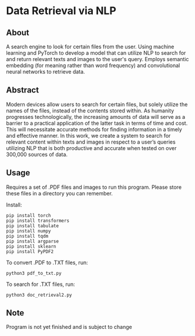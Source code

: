 # Data Retrieval via NLP

## About
A search engine to look for certain files from the user.
Using machine learning and PyTorch to develop a model that can utilize NLP to search for and return relevant texts and images to the user's query.
Employs semantic embedding (for meaning rather than word frequency) and convolutional neural networks to retrieve data.

## Abstract
Modern devices allow users to search for certain files, but solely utilize the names of the files, instead of the contents stored within. As humanity progresses technologically, the increasing amounts of data will serve as a barrier to a practical application of the latter task in terms of time and cost. This will necessitate accurate methods for finding information in a timely and effective manner. In this work, we create a system to search for relevant content within texts and images in respect to a user’s queries utilizing NLP that is both productive and accurate when tested on over 300,000 sources of data.

## Usage
Requires a set of .PDF files and images to run this program. Please store these files in a directory you can remember.


Install:

```
pip install torch
pip install transformers
pip install tabulate
pip install numpy
pip install tqdm
pip install argparse
pip install sklearn
pip install PyPDF2
```
To convert .PDF to .TXT files, run:

```
python3 pdf_to_txt.py
```

To search for .TXT files, run:

```
python3 doc_retrieval2.py
```

## Note

Program is not yet finished and is subject to change
